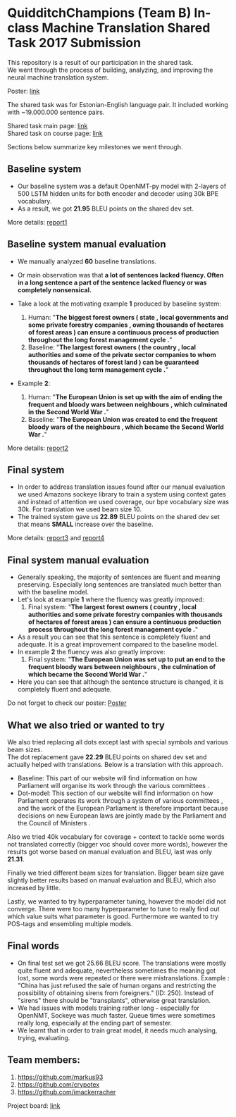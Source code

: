 # __QuidditchChampions__ (Team B) In-class Machine Translation Shared Task 2017 Submission
This repository is a result of our participation in the shared task.<br>
We went through the process of building, analyzing, and improving the neural machine translation system.

Poster: [link](reports/poster.pdf)

The shared task was for Estonian-English language pair. 
It included working with ~19.000.000 sentence pairs.

Shared task main page: [link](https://github.com/mt2017-tartu-shared-task) <br>
Shared task on course page: [link](https://courses.cs.ut.ee/2017/MT/fall/Main/SharedTask)

Sections below summarize key milestones we went through.  

##  Baseline system
- Our baseline system was a default OpenNMT-py model with 2-layers of 500 LSTM hidden units for both encoder and decoder using 30k BPE vocabulary.
- As a result, we got __21.95__ BLEU points on the shared dev set.



More details: [report1](https://github.com/mt2017-tartu-shared-task/nmt-system-B/blob/master/reports/milestone1.md)

## Baseline system manual evaluation
- We manually analyzed __60__ baseline translations. 
- Or main observation was that __a lot of sentences lacked fluency. Often in a long sentence a part of the sentence lacked fluency or was completely nonsensical.__
- Take a look at the motivating example __1__ produced by baseline system:
  1. Human: "__The biggest forest owners ( state , local governments and some private forestry companies , owning thousands of hectares of forest areas ) can ensure a continuous process of production throughout the long forest management cycle .__"
  2. Baseline: "__The largest forest owners ( the country , local authorities and some of the private sector companies to whom thousands of hectares of forest land ) can be guaranteed throughout the long term management cycle .__"
  
- Example __2__:
  1. Human: "__The European Union is set up with the aim of ending the frequent and bloody wars between neighbours , which culminated in the Second World War .__"
  2. Baseline: "__The European Union was created to end the frequent bloody wars of the neighbours , which became the Second World War .__"

More details: [report2](https://github.com/mt2017-tartu-shared-task/nmt-system-B/blob/master/reports/milestone2.pdf)

## Final system
- In order to address translation issues found after our manual evaluation we used Amazons sockeye library to train a system using context gates and instead of attention we used coverage, our bpe vocabulary size was 30k. For translation we used beam size 10.
- The trained system gave us __22.89__ BLEU points on the shared dev set that means __SMALL__ increase over the baseline. 

More details: [report3](https://github.com/mt2017-tartu-shared-task/nmt-system-B/blob/master/reports/milestone3.pdf) and [report4](https://github.com/mt2017-tartu-shared-task/nmt-system-B/blob/master/reports/milestone4.pdf)

## Final system manual evaluation
- Generally speaking, the majority of sentences are fluent and meaning preserving. Especially long sentences are translated much better than with the baseline model. 
- Let's look at example __1__ where the fluency was greatly improved:
  1. Final system: "__The largest forest owners ( country , local authorities and some private forestry companies with thousands of hectares of forest areas ) can ensure a continuous production process throughout the long forest management cycle .__"
- As a result you can see that this sentence is completely fluent and adequate. It is a great improvement compared to the baseline model.
- In example __2__ the fluency was also greatly improve:
  1. Final system: "__The European Union was set up to put an end to the frequent bloody wars between neighbours , the culmination of which became the Second World War .__"
- Here you can see that although the sentence structure is changed, it is completely fluent and adequate.

Do not forget to check our poster: [Poster](reports/poster.pdf)

## What we also tried or wanted to try
We also tried replacing all dots except last with special symbols and various beam sizes.<br>
The dot replacement gave __22.29__ BLEU points on shared dev set and actually helped with translations. Below is a translation with this approach.
 - Baseline: This part of our website will find information on how Parliament will organise its work through the various committees .
 - Dot-model: This section of our website will find information on how Parliament operates
its work through a system of various committees , and the work of the
European Parliament is therefore important because decisions on new
European laws are jointly made by the Parliament and the Council of
Ministers .<br>

Also we tried 40k vocabulary for coverage + context to tackle some words not translated correctly (bigger voc should cover more words), however the results got worse based on manual evaluation and BLEU, last was only __21.31__.

Finally we tried different beam sizes for translation. Bigger beam size gave slightly better results based on manual evaluation and BLEU, which also increased by little.

Lastly, we wanted to try hyperparameter tuning, however the model did not converge. There were too many hyperparameter to tune to really find out which value suits what parameter is good. Furthermore we wanted to try POS-tags and ensembling multiple models.<br>


## Final words
- On final test set we got 25.66 BLEU score. The translations were mostly quite fluent and adequate, nevertheless sometimes the meaning got lost, some words were repeated or there were mistranslations. Example : "China has just refused the sale of human organs and restricting the possibility of obtaining sirens from foreigners." (ID: 250). Instead of "sirens" there should be "transplants", otherwise great translation. 
- We had issues with models training rather long - especially for OpenNMT, Sockeye was much faster. Queue times were sometimes really long, especially at the ending part of semester.
- We learnt that in order to train great model, it needs much analysing, trying, evaluating.


## Team members:
1. https://github.com/markus93
2. https://github.com/crypotex
3. https://github.com/imackerracher

Project board: [link](https://github.com/mt2017-tartu-shared-task/nmt-system-B/projects/1)
